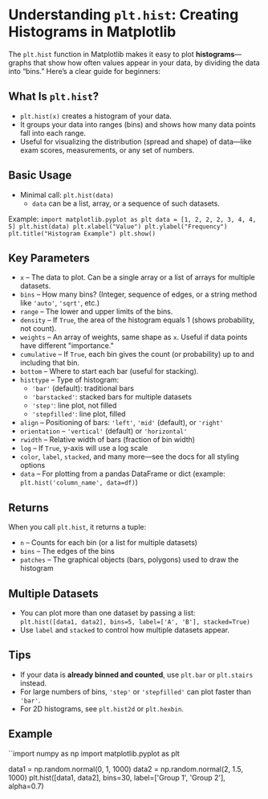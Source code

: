 # Understanding `plt.hist`: Creating Histograms in Matplotlib

The `plt.hist` function in Matplotlib makes it easy to plot **histograms**—graphs that show how often values appear in your data, by dividing the data into “bins.” Here’s a clear guide for beginners:

## What Is `plt.hist`?

* `plt.hist(x)` creates a histogram of your data.
* It groups your data into ranges (bins) and shows how many data points fall into each range.
* Useful for visualizing the distribution (spread and shape) of data—like exam scores, measurements, or any set of numbers.

## Basic Usage

* Minimal call: ``plt.hist(data)``
  * `data` can be a list, array, or a sequence of such datasets.

Example:
``import matplotlib.pyplot as plt
data = [1, 2, 2, 2, 3, 4, 4, 5]
plt.hist(data)
plt.xlabel("Value")
plt.ylabel("Frequency")
plt.title("Histogram Example")
plt.show()``

## Key Parameters

* `x` – The data to plot. Can be a single array or a list of arrays for multiple datasets.
* `bins` – How many bins? (Integer, sequence of edges, or a string method like `'auto'`, `'sqrt'`, etc.)
* `range` – The lower and upper limits of the bins.
* `density` – If `True`, the area of the histogram equals 1 (shows probability, not count).
* `weights` – An array of weights, same shape as `x`. Useful if data points have different "importance."
* `cumulative` – If `True`, each bin gives the count (or probability) up to and including that bin.
* `bottom` – Where to start each bar (useful for stacking).
* `histtype` – Type of histogram:
  * `'bar'` (default): traditional bars
  * `'barstacked'`: stacked bars for multiple datasets
  * `'step'`: line plot, not filled
  * `'stepfilled'`: line plot, filled
* `align` – Positioning of bars: `'left'`, `'mid'` (default), or `'right'`
* `orientation` – `'vertical'` (default) or `'horizontal'`
* `rwidth` – Relative width of bars (fraction of bin width)
* `log` – If `True`, y-axis will use a log scale
* `color`, `label`, `stacked`, and many more—see the docs for all styling options
* `data` – For plotting from a pandas DataFrame or dict (example: `plt.hist('column_name', data=df)`)

## Returns

When you call `plt.hist`, it returns a tuple:
* `n` – Counts for each bin (or a list for multiple datasets)
* `bins` – The edges of the bins
* `patches` – The graphical objects (bars, polygons) used to draw the histogram

## Multiple Datasets

* You can plot more than one dataset by passing a list:  
  ``plt.hist([data1, data2], bins=5, label=['A', 'B'], stacked=True)``
* Use `label` and `stacked` to control how multiple datasets appear.

## Tips

* If your data is **already binned and counted**, use `plt.bar` or `plt.stairs` instead.
* For large numbers of bins, `'step'` or `'stepfilled'` can plot faster than `'bar'`.
* For 2D histograms, see `plt.hist2d` or `plt.hexbin`.

## Example

``import numpy as np
import matplotlib.pyplot as plt

data1 = np.random.normal(0, 1, 1000)
data2 = np.random.normal(2, 1.5, 1000)
plt.hist([data1, data2], bins=30, label=['Group 1', 'Group 2'], alpha=0.7)
